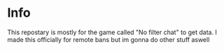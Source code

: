 # Info

This repostary is mostly for the game called "No filter chat" to get data. I made this officially for remote bans but im gonna do other stuff aswell
